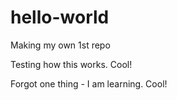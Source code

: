 # hello-world
Making my own 1st repo

Testing how this works. Cool!

Forgot one thing - I am learning. Cool!
